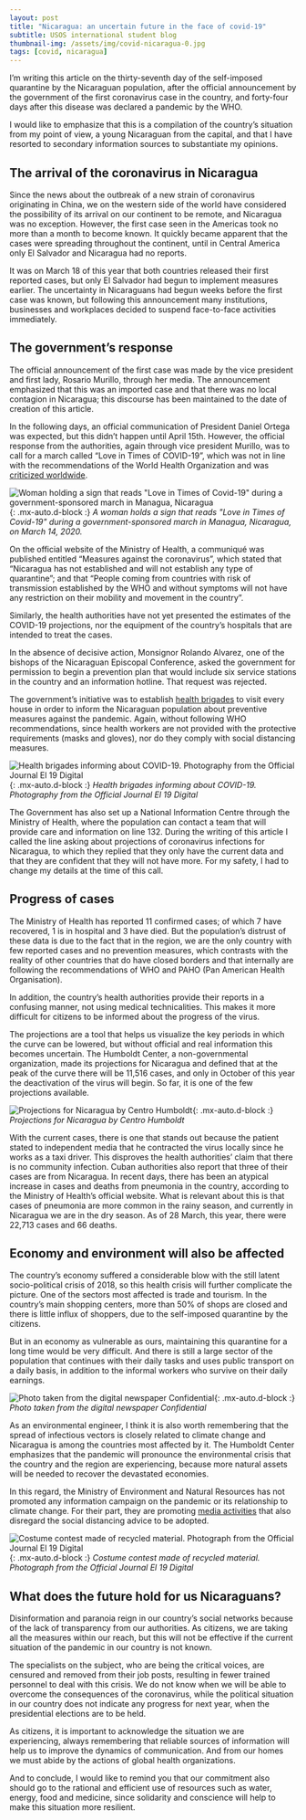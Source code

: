```yaml
---
layout: post
title: "Nicaragua: an uncertain future in the face of covid-19"
subtitle: USOS international student blog
thumbnail-img: /assets/img/covid-nicaragua-0.jpg
tags: [covid, nicaragua]
---
```


I’m writing this article on the thirty-seventh day of the self-imposed quarantine by the Nicaraguan population, after the official announcement by the government of the first coronavirus case in the country, and forty-four days after this disease was declared a pandemic by the WHO.

I would like to emphasize that this is a compilation of the country’s situation from my point of view, a young Nicaraguan from the capital, and that I have resorted to secondary information sources to substantiate my opinions.

## The arrival of the coronavirus in Nicaragua

Since the news about the outbreak of a new strain of coronavirus originating in China, we on the western side of the world have considered the possibility of its arrival on our continent to be remote, and Nicaragua was no exception. However, the first case seen in the Americas took no more than a month to become known. It quickly became apparent that the cases were spreading throughout the continent, until in Central America only El Salvador and Nicaragua had no reports.

It was on March 18 of this year that both countries released their first reported cases, but only El Salvador had begun to implement measures earlier. The uncertainty in Nicaraguans had begun weeks before the first case was known, but following this announcement many institutions, businesses and workplaces decided to suspend face-to-face activities immediately.

## The government’s response

The official announcement of the first case was made by the vice president and first lady, Rosario Murillo, through her media. The announcement emphasized that this was an imported case and that there was no local contagion in Nicaragua; this discourse has been maintained to the date of creation of this article.

In the following days, an official communication of President Daniel Ortega was expected, but this didn’t happen until April 15th. However, the official response from the authorities, again through vice president Murillo, was to call for a march called “Love in Times of COVID-19”, which was not in line with the recommendations of the World Health Organization and was [criticized worldwide](https://www.hrw.org/news/2020/04/10/nicaragua-reckless-covid-19-response).

![Woman holding a sign that reads "Love in Times of Covid-19" during a government-sponsored march in Managua, Nicaragua](/assets/img/covid-nicaragua-1.png){: .mx-auto.d-block :}
*A woman holds a sign that reads "Love in Times of Covid-19" during a government-sponsored march in Managua, Nicaragua, on March 14, 2020.*

On the official website of the Ministry of Health, a communiqué was published entitled “Measures against the coronavirus”, which stated that “Nicaragua has not established and will not establish any type of quarantine”; and that “People coming from countries with risk of transmission established by the WHO and without symptoms will not have any restriction on their mobility and movement in the country”.

Similarly, the health authorities have not yet presented the estimates of the COVID-19 projections, nor the equipment of the country’s hospitals that are intended to treat the cases.

In the absence of decisive action, Monsignor Rolando Alvarez, one of the bishops of the Nicaraguan Episcopal Conference, asked the government for permission to begin a prevention plan that would include six service stations in the country and an information hotline. That request was rejected.

The government’s initiative was to establish [health brigades](https://www.el19digital.com/articulos/ver/titulo:102570-continua-visita-a-hogares-sobre-medidas-preventivas-ante-el-covid-19-en-managua) to visit every house in order to inform the Nicaraguan population about preventive measures against the pandemic. Again, without following WHO recommendations, since health workers are not provided with the protective requirements (masks and gloves), nor do they comply with social distancing measures.

![Health brigades informing about COVID-19. Photography from the Official Journal El 19 Digital](/assets/img/covid-nicaragua-2.png){: .mx-auto.d-block :}
*Health brigades informing about COVID-19. Photography from the Official Journal El 19 Digital*

The Government has also set up a National Information Centre through the Ministry of Health, where the population can contact a team that will provide care and information on line 132. During the writing of this article I called the line asking about projections of coronavirus infections for Nicaragua, to which they replied that they only have the current data and that they are confident that they will not have more. For my safety, I had to change my details at the time of this call.

## Progress of cases
The Ministry of Health has reported 11 confirmed cases; of which 7 have recovered, 1 is in hospital and 3 have died. But the population’s distrust of these data is due to the fact that in the region, we are the only country with few reported cases and no prevention measures, which contrasts with the reality of other countries that do have closed borders and that internally are following the recommendations of WHO and PAHO (Pan American Health Organisation).

In addition, the country’s health authorities provide their reports in a confusing manner, not using medical technicalities. This makes it more difficult for citizens to be informed about the progress of the virus.

The projections are a tool that helps us visualize the key periods in which the curve can be lowered, but without official and real information this becomes uncertain. The Humboldt Center, a non-governmental organization, made its projections for Nicaragua and defined that at the peak of the curve there will be 11,516 cases, and only in October of this year the deactivation of the virus will begin. So far, it is one of the few projections available.

![Projections for Nicaragua by Centro Humboldt](/assets/img/covid-nicaragua-3.jpeg){: .mx-auto.d-block :}
*Projections for Nicaragua by Centro Humboldt*

With the current cases, there is one that stands out because the patient stated to independent media that he contracted the virus locally since he works as a taxi driver. This disproves the health authorities’ claim that there is no community infection. Cuban authorities also report that three of their cases are from Nicaragua.
In recent days, there has been an atypical increase in cases and deaths from pneumonia in the country, according to the Ministry of Health’s official website. What is relevant about this is that cases of pneumonia are more common in the rainy season, and currently in Nicaragua we are in the dry season. As of 28 March, this year, there were 22,713 cases and 66 deaths.

## Economy and environment will also be affected
The country’s economy suffered a considerable blow with the still latent socio-political crisis of 2018, so this health crisis will further complicate the picture. One of the sectors most affected is trade and tourism. In the country’s main shopping centers, more than 50% of shops are closed and there is little influx of shoppers, due to the self-imposed quarantine by the citizens.

But in an economy as vulnerable as ours, maintaining this quarantine for a long time would be very difficult. And there is still a large sector of the population that continues with their daily tasks and uses public transport on a daily basis, in addition to the informal workers who survive on their daily earnings.

![Photo taken from the digital newspaper Confidential](/assets/img/covid-nicaragua-4.jpg){: .mx-auto.d-block :}
*Photo taken from the digital newspaper Confidential*

As an environmental engineer, I think it is also worth remembering that the spread of infectious vectors is closely related to climate change and Nicaragua is among the countries most affected by it. The Humboldt Center emphasizes that the pandemic will pronounce the environmental crisis that the country and the region are experiencing, because more natural assets will be needed to recover the devastated economies.

In this regard, the Ministry of Environment and Natural Resources has not promoted any information campaign on the pandemic or its relationship to climate change. For their part, they are promoting [media activities](https://www.el19digital.com/articulos/ver/titulo:102123-marena-promueve-el-cuido-de-la-madre-tierra-con-concurso-de-trajes-elaborados-con-material-reciclado) that also disregard the social distancing advice to be adopted.

![Costume contest made of recycled material. Photograph from the Official Journal El 19 Digital](/assets/img/covid-nicaragua-5.jpeg){: .mx-auto.d-block :}
*Costume contest made of recycled material. Photograph from the Official Journal El 19 Digital*

## What does the future hold for us Nicaraguans?

Disinformation and paranoia reign in our country’s social networks because of the lack of transparency from our authorities. As citizens, we are taking all the measures within our reach, but this will not be effective if the current situation of the pandemic in our country is not known.

The specialists on the subject, who are being the critical voices, are censured and removed from their job posts, resulting in fewer trained personnel to deal with this crisis. We do not know when we will be able to overcome the consequences of the coronavirus, while the political situation in our country does not indicate any progress for next year, when the presidential elections are to be held.

As citizens, it is important to acknowledge the situation we are experiencing, always remembering that reliable sources of information will help us to improve the dynamics of communication. And from our homes we must abide by the actions of global health organizations.

And to conclude, I would like to remind you that our commitment also should go to the rational and efficient use of resources such as water, energy, food and medicine, since solidarity and conscience will help to make this situation more resilient.